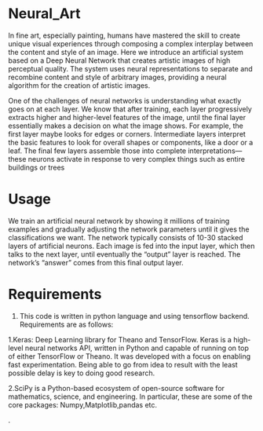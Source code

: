 # Neural_Art

In fine art, especially painting, humans have mastered the skill to create unique visual experiences through composing a complex interplay between the content and style of an image.
 Here we introduce an artificial system based on a Deep Neural Network that creates artistic images of high perceptual quality. The system uses neural representations to separate and recombine content and style of arbitrary images, providing a neural algorithm for the creation of artistic images.
 
 One of the challenges of neural networks is understanding what exactly goes on at each layer. We know that after training, each layer progressively extracts higher and higher-level features of the image, until the final layer essentially makes a decision on what the image shows.
 For example, the first layer maybe looks for edges or corners. Intermediate layers interpret the basic features to look for overall shapes or components, like a door or a leaf. The final few layers assemble those into complete interpretations—these neurons activate in response to very complex things such as entire buildings or trees
 
 # Usage
 We train an artificial neural network by showing it millions of training examples and gradually adjusting the network parameters until it gives the classifications we want. The network typically consists of 10-30 stacked layers of artificial neurons. Each image is fed into the input layer, which then talks to the next layer, until eventually the “output” layer is reached. The network’s “answer” comes from this final output layer.
 
 # Requirements
 
 1. This code is written in python language and using tensorflow backend. Requirements are as follows:

1.Keras: Deep Learning library for Theano and TensorFlow. Keras is a high-level neural networks API, written in Python and capable of running on top of either TensorFlow or Theano. It was developed with a focus on enabling fast experimentation. Being able to go from idea to result with the least possible delay is key to doing good research.

2.SciPy is a Python-based ecosystem of open-source software for mathematics, science, and engineering. In particular, these are some of the core packages: Numpy,Matplotlib,pandas etc.
 
 
 . 

